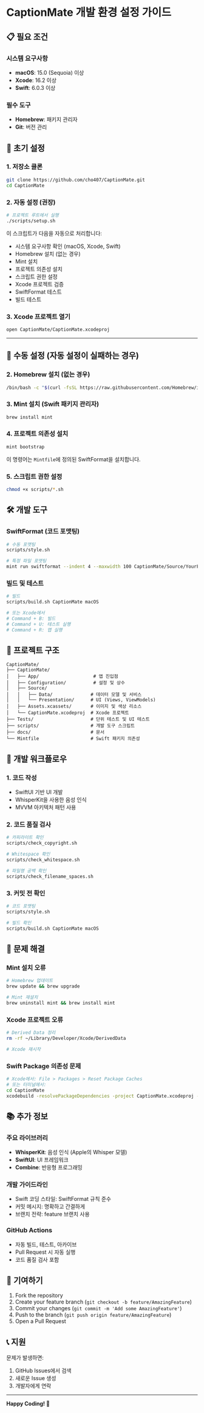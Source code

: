 # CaptionMate 개발 환경 설정 가이드

## 📋 필요 조건

### 시스템 요구사항
- **macOS**: 15.0 (Sequoia) 이상
- **Xcode**: 16.2 이상
- **Swift**: 6.0.3 이상

### 필수 도구
- **Homebrew**: 패키지 관리자
- **Git**: 버전 관리

## 🚀 초기 설정

### 1. 저장소 클론
```bash
git clone https://github.com/cho407/CaptionMate.git
cd CaptionMate
```

### 2. 자동 설정 (권장)
```bash
# 프로젝트 루트에서 실행
./scripts/setup.sh
```

이 스크립트가 다음을 자동으로 처리합니다:
- 시스템 요구사항 확인 (macOS, Xcode, Swift)
- Homebrew 설치 (없는 경우)
- Mint 설치
- 프로젝트 의존성 설치
- 스크립트 권한 설정
- Xcode 프로젝트 검증
- SwiftFormat 테스트
- 빌드 테스트

### 3. Xcode 프로젝트 열기
```bash
open CaptionMate/CaptionMate.xcodeproj
```

---

## 🔧 수동 설정 (자동 설정이 실패하는 경우)

### 2. Homebrew 설치 (없는 경우)
```bash
/bin/bash -c "$(curl -fsSL https://raw.githubusercontent.com/Homebrew/install/HEAD/install.sh)"
```

### 3. Mint 설치 (Swift 패키지 관리자)
```bash
brew install mint
```

### 4. 프로젝트 의존성 설치
```bash
mint bootstrap
```

이 명령어는 `Mintfile`에 정의된 SwiftFormat을 설치합니다.

### 5. 스크립트 권한 설정
```bash
chmod +x scripts/*.sh
```

## 🛠️ 개발 도구

### SwiftFormat (코드 포맷팅)
```bash
# 수동 포맷팅
scripts/style.sh

# 특정 파일 포맷팅
mint run swiftformat --indent 4 --maxwidth 100 CaptionMate/Source/YourFile.swift
```

### 빌드 및 테스트
```bash
# 빌드
scripts/build.sh CaptionMate macOS

# 또는 Xcode에서
# Command + B: 빌드
# Command + U: 테스트 실행
# Command + R: 앱 실행
```

## 📁 프로젝트 구조

```
CaptionMate/
├── CaptionMate/
│   ├── App/                    # 앱 진입점
│   ├── Configuration/          # 설정 및 상수
│   ├── Source/
│   │   ├── Data/              # 데이터 모델 및 서비스
│   │   └── Presentation/      # UI (Views, ViewModels)
│   ├── Assets.xcassets/       # 이미지 및 색상 리소스
│   └── CaptionMate.xcodeproj  # Xcode 프로젝트
├── Tests/                     # 단위 테스트 및 UI 테스트
├── scripts/                   # 개발 도구 스크립트
├── docs/                      # 문서
└── Mintfile                   # Swift 패키지 의존성
```

## 🔧 개발 워크플로우

### 1. 코드 작성
- SwiftUI 기반 UI 개발
- WhisperKit을 사용한 음성 인식
- MVVM 아키텍처 패턴 사용

### 2. 코드 품질 검사
```bash
# 카피라이트 확인
scripts/check_copyright.sh

# Whitespace 확인
scripts/check_whitespace.sh

# 파일명 공백 확인
scripts/check_filename_spaces.sh
```

### 3. 커밋 전 확인
```bash
# 코드 포맷팅
scripts/style.sh

# 빌드 확인
scripts/build.sh CaptionMate macOS
```

## 🚨 문제 해결

### Mint 설치 오류
```bash
# Homebrew 업데이트
brew update && brew upgrade

# Mint 재설치
brew uninstall mint && brew install mint
```

### Xcode 프로젝트 오류
```bash
# Derived Data 정리
rm -rf ~/Library/Developer/Xcode/DerivedData

# Xcode 재시작
```

### Swift Package 의존성 문제
```bash
# Xcode에서: File > Packages > Reset Package Caches
# 또는 터미널에서:
cd CaptionMate
xcodebuild -resolvePackageDependencies -project CaptionMate.xcodeproj -scheme CaptionMate
```

## 📚 추가 정보

### 주요 라이브러리
- **WhisperKit**: 음성 인식 (Apple의 Whisper 모델)
- **SwiftUI**: UI 프레임워크
- **Combine**: 반응형 프로그래밍

### 개발 가이드라인
- Swift 코딩 스타일: SwiftFormat 규칙 준수
- 커밋 메시지: 명확하고 간결하게
- 브랜치 전략: feature 브랜치 사용

### GitHub Actions
- 자동 빌드, 테스트, 아카이브
- Pull Request 시 자동 실행
- 코드 품질 검사 포함

## 🤝 기여하기

1. Fork the repository
2. Create your feature branch (`git checkout -b feature/AmazingFeature`)
3. Commit your changes (`git commit -m 'Add some AmazingFeature'`)
4. Push to the branch (`git push origin feature/AmazingFeature`)
5. Open a Pull Request

## 📞 지원

문제가 발생하면:
1. GitHub Issues에서 검색
2. 새로운 Issue 생성
3. 개발자에게 연락

---

**Happy Coding! 🎉**
